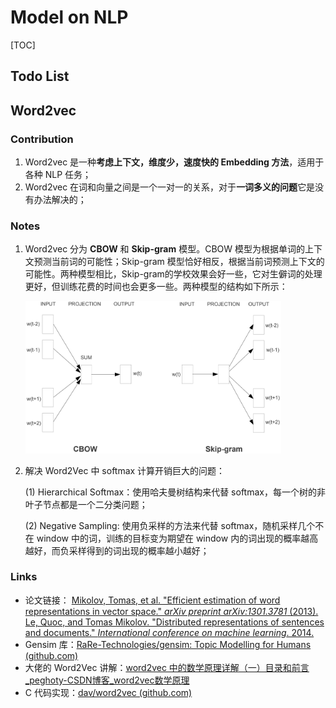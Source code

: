 # Model on NLP



[TOC]



## Todo List





## Word2vec

### Contribution

1. Word2vec 是一种**考虑上下文，维度少，速度快的 Embedding 方法**，适用于各种 NLP 任务；
2. Word2vec 在词和向量之间是一个一对一的关系，对于**一词多义的问题**它是没有办法解决的；

### Notes

1. Word2vec 分为 **CBOW** 和 **Skip-gram** 模型。CBOW 模型为根据单词的上下文预测当前词的可能性；Skip-gram 模型恰好相反，根据当前词预测上下文的可能性。两种模型相比，Skip-gram的学校效果会好一些，它对生僻词的处理更好，但训练花费的时间也会更多一些。两种模型的结构如下所示：

   <img src="pictures/image-20201207224621648.png" alt="image-20201207224621648" style="zoom: 40%;" />

2. 解决 Word2Vec 中 softmax 计算开销巨大的问题：

   (1) Hierarchical Softmax：使用哈夫曼树结构来代替 softmax，每一个树的非叶子节点都是一个二分类问题；

   (2) Negative Sampling: 使用负采样的方法来代替 softmax，随机采样几个不在 window 中的词，训练的目标变为期望在 window 内的词出现的概率越高越好，而负采样得到的词出现的概率越小越好；

### Links

- 论文链接：
  [Mikolov, Tomas, et al. "Efficient estimation of word representations in vector space." *arXiv preprint arXiv:1301.3781* (2013).](https://arxiv.org/abs/1301.3781)
  [Le, Quoc, and Tomas Mikolov. "Distributed representations of sentences and documents." *International conference on machine learning*. 2014.](https://arxiv.org/abs/1405.4053)
- Gensim 库：[RaRe-Technologies/gensim: Topic Modelling for Humans (github.com)](https://github.com/RaRe-Technologies/gensim)
- 大佬的 Word2Vec 讲解：[word2vec 中的数学原理详解（一）目录和前言_peghoty-CSDN博客_word2vec数学原理](https://blog.csdn.net/itplus/article/details/37969519)
- C 代码实现：[dav/word2vec (github.com)](https://github.com/dav/word2vec)



